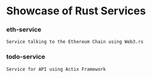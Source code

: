 # Showcase of Rust Services

### eth-service
```
Service talking to the Ethereum Chain using Web3.rs
```

### todo-service
```
Service for API using Actix Framework
```
